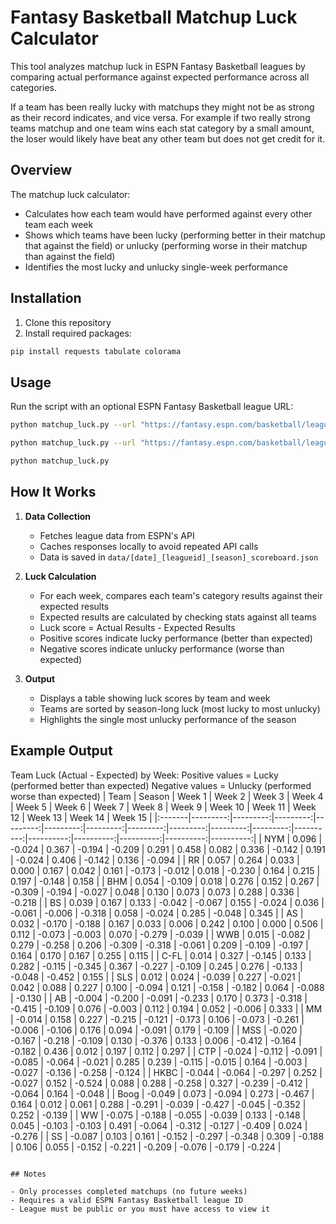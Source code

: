 # Fantasy Basketball Matchup Luck Calculator

This tool analyzes matchup luck in ESPN Fantasy Basketball leagues by comparing actual performance against expected performance across all categories.

If a team has been really lucky with matchups they might not be as strong as their record indicates, and vice versa. For example if two really strong teams matchup and one team wins each stat category by a small amount, the loser would likely have beat any other team but does not get credit for it.

## Overview

The matchup luck calculator:
- Calculates how each team would have performed against every other team each week
- Shows which teams have been lucky (performing better in their matchup that against the field) or unlucky (performing worse in their matchup than against the field)
- Identifies the most lucky and unlucky single-week performance

## Installation

1. Clone this repository
2. Install required packages:

```bash
pip install requests tabulate colorama
```
## Usage

Run the script with an optional ESPN Fantasy Basketball league URL:

```bash
python matchup_luck.py --url "https://fantasy.espn.com/basketball/league?leagueId=YOUR_LEAGUE_ID"
```

```bash
python matchup_luck.py --url "https://fantasy.espn.com/basketball/league?leagueId=YOUR_LEAGUE_ID"
```

```bash
python matchup_luck.py
```
## How It Works

1. **Data Collection**
   - Fetches league data from ESPN's API
   - Caches responses locally to avoid repeated API calls
   - Data is saved in `data/[date]_[leagueid]_[season]_scoreboard.json`

2. **Luck Calculation**
   - For each week, compares each team's category results against their expected results
   - Expected results are calculated by checking stats against all teams
   - Luck score = Actual Results - Expected Results
   - Positive scores indicate lucky performance (better than expected)
   - Negative scores indicate unlucky performance (worse than expected)

3. **Output**
   - Displays a table showing luck scores by team and week
   - Teams are sorted by season-long luck (most lucky to most unlucky)
   - Highlights the single most unlucky performance of the season

## Example Output

Team Luck (Actual - Expected) by Week:
Positive values = Lucky (performed better than expected)
Negative values = Unlucky (performed worse than expected)
| Team   |   Season |   Week 1 |   Week 2 |   Week 3 |   Week 4 |   Week 5 |   Week 6 |   Week 7 |   Week 8 |   Week 9 |   Week 10 |   Week 11 |   Week 12 |   Week 13 |   Week 14 |   Week 15 |
|:-------|---------:|---------:|---------:|---------:|---------:|---------:|---------:|---------:|---------:|---------:|----------:|----------:|----------:|----------:|----------:|----------:|
| NYM    |    0.096 |   -0.024 |    0.367 |   -0.194 |   -0.209 |    0.291 |    0.458 |    0.082 |    0.336 |   -0.142 |     0.191 |    -0.024 |     0.406 |    -0.142 |     0.136 |    -0.094 |
| RR     |    0.057 |    0.264 |    0.033 |    0.000 |    0.167 |    0.042 |    0.161 |   -0.173 |   -0.012 |    0.018 |    -0.230 |     0.164 |     0.215 |     0.197 |    -0.148 |     0.158 |
| BHM    |    0.054 |   -0.109 |    0.018 |    0.276 |    0.152 |    0.267 |   -0.309 |   -0.194 |   -0.027 |    0.048 |     0.130 |     0.073 |     0.073 |     0.288 |     0.336 |    -0.218 |
| BS     |    0.039 |    0.167 |    0.133 |   -0.042 |   -0.067 |    0.155 |   -0.024 |    0.036 |   -0.061 |   -0.006 |    -0.318 |     0.058 |    -0.024 |     0.285 |    -0.048 |     0.345 |
| AS     |    0.032 |   -0.170 |   -0.188 |    0.167 |    0.033 |    0.006 |    0.242 |    0.100 |    0.000 |    0.506 |     0.112 |    -0.073 |    -0.003 |     0.070 |    -0.279 |    -0.039 |
| WWB    |    0.015 |   -0.082 |    0.279 |   -0.258 |    0.206 |   -0.309 |   -0.318 |   -0.061 |    0.209 |   -0.109 |    -0.197 |     0.164 |     0.170 |     0.167 |     0.255 |     0.115 |
| C-FL   |    0.014 |    0.327 |   -0.145 |    0.133 |    0.282 |   -0.115 |   -0.345 |    0.367 |   -0.227 |   -0.109 |     0.245 |     0.276 |    -0.133 |    -0.048 |    -0.452 |     0.155 |
| SLS    |    0.012 |    0.024 |   -0.039 |    0.227 |   -0.021 |    0.042 |    0.088 |    0.227 |    0.100 |   -0.094 |     0.121 |    -0.158 |    -0.182 |     0.064 |    -0.088 |    -0.130 |
| AB     |   -0.004 |   -0.200 |   -0.091 |   -0.233 |    0.170 |    0.373 |   -0.318 |   -0.415 |   -0.109 |    0.076 |    -0.003 |     0.112 |     0.194 |     0.052 |    -0.006 |     0.333 |
| MM     |   -0.014 |    0.158 |    0.227 |   -0.215 |   -0.121 |   -0.173 |    0.106 |   -0.073 |   -0.261 |   -0.006 |    -0.106 |     0.176 |     0.094 |    -0.091 |     0.179 |    -0.109 |
| MSS    |   -0.020 |   -0.167 |   -0.218 |   -0.109 |    0.130 |   -0.376 |    0.133 |    0.006 |   -0.412 |   -0.164 |    -0.182 |     0.436 |     0.012 |     0.197 |     0.112 |     0.297 |
| CTP    |   -0.024 |   -0.112 |   -0.091 |   -0.085 |   -0.064 |   -0.021 |    0.285 |    0.239 |   -0.115 |   -0.015 |     0.164 |    -0.003 |    -0.027 |    -0.136 |    -0.258 |    -0.124 |
| HKBC   |   -0.044 |   -0.064 |   -0.297 |    0.252 |   -0.027 |    0.152 |   -0.524 |    0.088 |    0.288 |   -0.258 |     0.327 |    -0.239 |    -0.412 |    -0.064 |     0.164 |    -0.048 |
| Boog   |   -0.049 |    0.073 |   -0.094 |    0.273 |   -0.467 |    0.164 |    0.012 |    0.061 |    0.288 |   -0.291 |    -0.039 |    -0.427 |    -0.045 |    -0.352 |     0.252 |    -0.139 |
| WW     |   -0.075 |   -0.188 |   -0.055 |   -0.039 |    0.133 |   -0.148 |    0.045 |   -0.103 |   -0.103 |    0.491 |    -0.064 |    -0.312 |    -0.127 |    -0.409 |     0.024 |    -0.276 |
| SS     |   -0.087 |    0.103 |    0.161 |   -0.152 |   -0.297 |   -0.348 |    0.309 |   -0.188 |    0.106 |    0.055 |    -0.152 |    -0.221 |    -0.209 |    -0.076 |    -0.179 |    -0.224 |

```

## Notes

- Only processes completed matchups (no future weeks)
- Requires a valid ESPN Fantasy Basketball league ID
- League must be public or you must have access to view it

